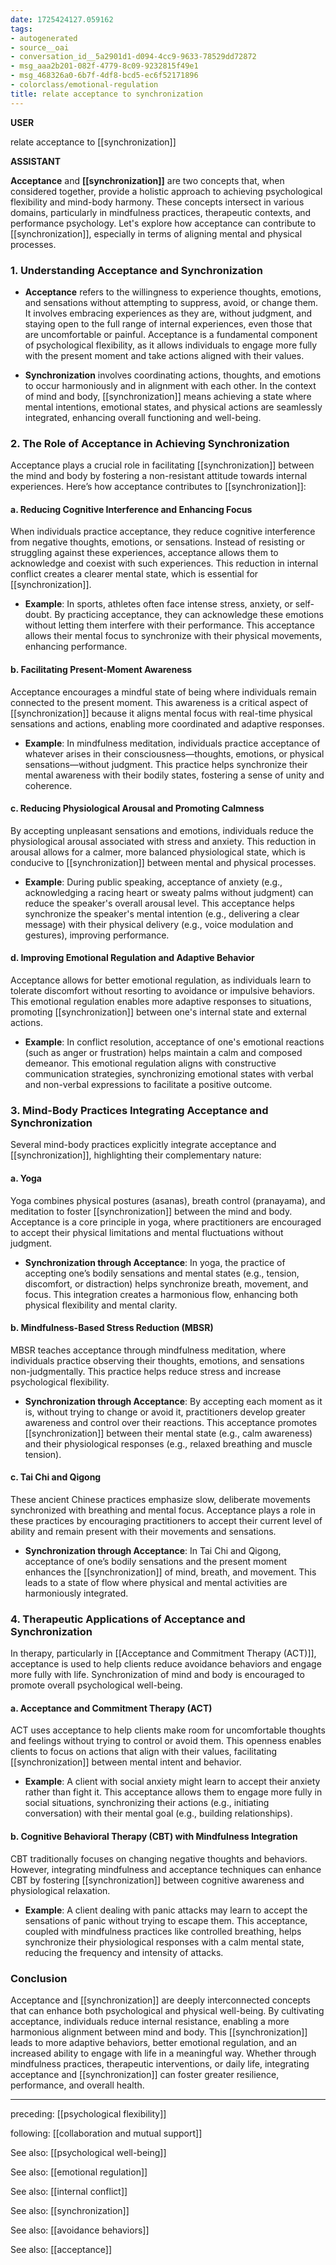 ```yaml
---
date: 1725424127.059162
tags:
- autogenerated
- source__oai
- conversation_id__5a2901d1-d094-4cc9-9633-78529dd72872
- msg_aaa2b201-082f-4779-8c09-9232815f49e1
- msg_468326a0-6b7f-4df8-bcd5-ec6f52171896
- colorclass/emotional-regulation
title: relate acceptance to synchronization
---
```


**USER**

relate acceptance to [[synchronization]]


**ASSISTANT**

**Acceptance** and **[[synchronization]]** are two concepts that, when considered together, provide a holistic approach to achieving psychological flexibility and mind-body harmony. These concepts intersect in various domains, particularly in mindfulness practices, therapeutic contexts, and performance psychology. Let's explore how acceptance can contribute to [[synchronization]], especially in terms of aligning mental and physical processes.

### 1. **Understanding Acceptance and Synchronization**

- **Acceptance** refers to the willingness to experience thoughts, emotions, and sensations without attempting to suppress, avoid, or change them. It involves embracing experiences as they are, without judgment, and staying open to the full range of internal experiences, even those that are uncomfortable or painful. Acceptance is a fundamental component of psychological flexibility, as it allows individuals to engage more fully with the present moment and take actions aligned with their values.

- **Synchronization** involves coordinating actions, thoughts, and emotions to occur harmoniously and in alignment with each other. In the context of mind and body, [[synchronization]] means achieving a state where mental intentions, emotional states, and physical actions are seamlessly integrated, enhancing overall functioning and well-being.

### 2. **The Role of Acceptance in Achieving Synchronization**

Acceptance plays a crucial role in facilitating [[synchronization]] between the mind and body by fostering a non-resistant attitude towards internal experiences. Here’s how acceptance contributes to [[synchronization]]:

#### a. **Reducing Cognitive Interference and Enhancing Focus**

When individuals practice acceptance, they reduce cognitive interference from negative thoughts, emotions, or sensations. Instead of resisting or struggling against these experiences, acceptance allows them to acknowledge and coexist with such experiences. This reduction in internal conflict creates a clearer mental state, which is essential for [[synchronization]].

- **Example**: In sports, athletes often face intense stress, anxiety, or self-doubt. By practicing acceptance, they can acknowledge these emotions without letting them interfere with their performance. This acceptance allows their mental focus to synchronize with their physical movements, enhancing performance.

#### b. **Facilitating Present-Moment Awareness**

Acceptance encourages a mindful state of being where individuals remain connected to the present moment. This awareness is a critical aspect of [[synchronization]] because it aligns mental focus with real-time physical sensations and actions, enabling more coordinated and adaptive responses.

- **Example**: In mindfulness meditation, individuals practice acceptance of whatever arises in their consciousness—thoughts, emotions, or physical sensations—without judgment. This practice helps synchronize their mental awareness with their bodily states, fostering a sense of unity and coherence.

#### c. **Reducing Physiological Arousal and Promoting Calmness**

By accepting unpleasant sensations and emotions, individuals reduce the physiological arousal associated with stress and anxiety. This reduction in arousal allows for a calmer, more balanced physiological state, which is conducive to [[synchronization]] between mental and physical processes.

- **Example**: During public speaking, acceptance of anxiety (e.g., acknowledging a racing heart or sweaty palms without judgment) can reduce the speaker's overall arousal level. This acceptance helps synchronize the speaker's mental intention (e.g., delivering a clear message) with their physical delivery (e.g., voice modulation and gestures), improving performance.

#### d. **Improving Emotional Regulation and Adaptive Behavior**

Acceptance allows for better emotional regulation, as individuals learn to tolerate discomfort without resorting to avoidance or impulsive behaviors. This emotional regulation enables more adaptive responses to situations, promoting [[synchronization]] between one's internal state and external actions.

- **Example**: In conflict resolution, acceptance of one's emotional reactions (such as anger or frustration) helps maintain a calm and composed demeanor. This emotional regulation aligns with constructive communication strategies, synchronizing emotional states with verbal and non-verbal expressions to facilitate a positive outcome.

### 3. **Mind-Body Practices Integrating Acceptance and Synchronization**

Several mind-body practices explicitly integrate acceptance and [[synchronization]], highlighting their complementary nature:

#### a. **Yoga**

Yoga combines physical postures (asanas), breath control (pranayama), and meditation to foster [[synchronization]] between the mind and body. Acceptance is a core principle in yoga, where practitioners are encouraged to accept their physical limitations and mental fluctuations without judgment.

- **Synchronization through Acceptance**: In yoga, the practice of accepting one’s bodily sensations and mental states (e.g., tension, discomfort, or distraction) helps synchronize breath, movement, and focus. This integration creates a harmonious flow, enhancing both physical flexibility and mental clarity.

#### b. **Mindfulness-Based Stress Reduction (MBSR)**

MBSR teaches acceptance through mindfulness meditation, where individuals practice observing their thoughts, emotions, and sensations non-judgmentally. This practice helps reduce stress and increase psychological flexibility.

- **Synchronization through Acceptance**: By accepting each moment as it is, without trying to change or avoid it, practitioners develop greater awareness and control over their reactions. This acceptance promotes [[synchronization]] between their mental state (e.g., calm awareness) and their physiological responses (e.g., relaxed breathing and muscle tension).

#### c. **Tai Chi and Qigong**

These ancient Chinese practices emphasize slow, deliberate movements synchronized with breathing and mental focus. Acceptance plays a role in these practices by encouraging practitioners to accept their current level of ability and remain present with their movements and sensations.

- **Synchronization through Acceptance**: In Tai Chi and Qigong, acceptance of one’s bodily sensations and the present moment enhances the [[synchronization]] of mind, breath, and movement. This leads to a state of flow where physical and mental activities are harmoniously integrated.

### 4. **Therapeutic Applications of Acceptance and Synchronization**

In therapy, particularly in [[Acceptance and Commitment Therapy (ACT)]], acceptance is used to help clients reduce avoidance behaviors and engage more fully with life. Synchronization of mind and body is encouraged to promote overall psychological well-being.

#### a. **Acceptance and Commitment Therapy (ACT)**

ACT uses acceptance to help clients make room for uncomfortable thoughts and feelings without trying to control or avoid them. This openness enables clients to focus on actions that align with their values, facilitating [[synchronization]] between mental intent and behavior.

- **Example**: A client with social anxiety might learn to accept their anxiety rather than fight it. This acceptance allows them to engage more fully in social situations, synchronizing their actions (e.g., initiating conversation) with their mental goal (e.g., building relationships).

#### b. **Cognitive Behavioral Therapy (CBT) with Mindfulness Integration**

CBT traditionally focuses on changing negative thoughts and behaviors. However, integrating mindfulness and acceptance techniques can enhance CBT by fostering [[synchronization]] between cognitive awareness and physiological relaxation.

- **Example**: A client dealing with panic attacks may learn to accept the sensations of panic without trying to escape them. This acceptance, coupled with mindfulness practices like controlled breathing, helps synchronize their physiological responses with a calm mental state, reducing the frequency and intensity of attacks.

### Conclusion

Acceptance and [[synchronization]] are deeply interconnected concepts that can enhance both psychological and physical well-being. By cultivating acceptance, individuals reduce internal resistance, enabling a more harmonious alignment between mind and body. This [[synchronization]] leads to more adaptive behaviors, better emotional regulation, and an increased ability to engage with life in a meaningful way. Whether through mindfulness practices, therapeutic interventions, or daily life, integrating acceptance and [[synchronization]] can foster greater resilience, performance, and overall health.


---

preceding: [[psychological flexibility]]  


following: [[collaboration and mutual support]]

See also: [[psychological well-being]]


See also: [[emotional regulation]]


See also: [[internal conflict]]


See also: [[synchronization]]


See also: [[avoidance behaviors]]


See also: [[acceptance]]